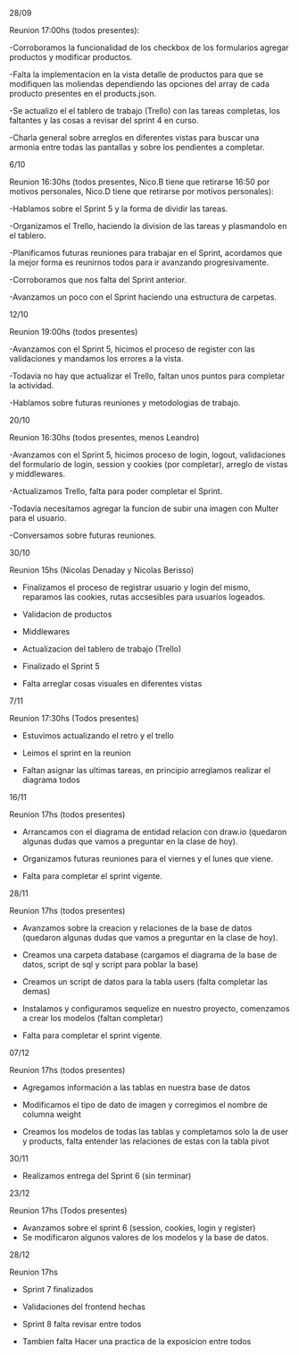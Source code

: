 
28/09

Reunion 17:00hs (todos presentes):

-Corroboramos la funcionalidad de los checkbox de los formularios agregar productos y modificar productos.

-Falta la implementacion en la vista detalle de productos para que se modifiquen las moliendas dependiendo las opciones del array de cada producto presentes en el products.json.

-Se actualizo el el tablero de trabajo (Trello) con las tareas completas, los faltantes y las cosas a revisar del sprint 4 en curso.

-Charla general sobre arreglos en diferentes vistas para buscar una armonia entre todas las pantallas y sobre los pendientes a completar.


6/10

Reunion 16:30hs (todos presentes, Nico.B tiene que retirarse 16:50 por motivos personales, Nico.D tiene que retirarse por motivos personales):

-Hablamos sobre el Sprint 5 y la forma de dividir las tareas.

-Organizamos el Trello, haciendo la division de las tareas y plasmandolo en el tablero.

-Planificamos futuras reuniones para trabajar en el Sprint, acordamos que la mejor forma es reunirnos todos para ir avanzando progresivamente. 

-Corroboramos que nos falta del Sprint anterior.

-Avanzamos un poco con el Sprint haciendo una estructura de carpetas.


12/10

Reunion 19:00hs (todos presentes)

-Avanzamos con el Sprint 5, hicimos el proceso de register con las validaciones y mandamos los errores a la vista.

-Todavia no hay que actualizar el Trello, faltan unos puntos para completar la actividad.

-Hablamos sobre futuras reuniones y metodologias de trabajo.


20/10

Reunion 16:30hs (todos presentes, menos Leandro)

-Avanzamos con el Sprint 5, hicimos proceso de login, logout, validaciones del formulario de login, session y cookies (por completar), arreglo de vistas y middlewares.

-Actualizamos Trello, falta para poder completar el Sprint.

-Todavia necesitamos agregar la funcion de subir una imagen con Multer para el usuario.

-Conversamos sobre futuras reuniones.


30/10

Reunion 15hs (Nicolas Denaday y Nicolas Berisso)

- Finalizamos el proceso de registrar usuario y login del mismo, reparamos las cookies, rutas accsesibles para usuarios logeados.

- Validacion de productos

- Middlewares

- Actualizacion del tablero de trabajo (Trello)

- Finalizado el Sprint 5

- Falta arreglar cosas visuales en diferentes vistas

7/11

Reunion 17:30hs (Todos presentes)

- Estuvimos actualizando el retro y el trello

- Leimos el sprint en la reunion

- Faltan asignar las ultimas tareas, en principio arreglamos realizar el diagrama todos

16/11 

Reunion 17hs (todos presentes)

- Arrancamos con el diagrama de entidad relacion con draw.io (quedaron algunas dudas que vamos a preguntar en la clase de hoy).

- Organizamos futuras reuniones para el viernes y el lunes que viene.

- Falta para completar el sprint vigente.


28/11 

Reunion 17hs (todos presentes)

- Avanzamos sobre la creacion y relaciones de la base de datos (quedaron algunas dudas que vamos a preguntar en la clase de hoy).

- Creamos una carpeta database (cargamos el diagrama de la base de datos, script de sql y script para poblar la base)

- Creamos un script de datos para la tabla users (falta completar las demas)

- Instalamos y configuramos sequelize en nuestro proyecto, comenzamos a crear los modelos (faltan completar)

- Falta para completar el sprint vigente.


07/12

Reunion 17hs (todos presentes)

- Agregamos información a las tablas en nuestra base de datos

- Modificamos el tipo de dato de imagen y corregimos el nombre de columna weight

- Creamos los modelos de todas las tablas y completamos solo la de user y products, falta entender las relaciones de estas con la tabla pivot 

30/11 

- Realizamos entrega del Sprint 6 (sin terminar)

23/12 

Reunion 17hs (Todos presentes)

- Avanzamos sobre el sprint 6 (session, cookies, login y register)
- Se modificaron algunos valores de los modelos y la base de datos.

28/12 

Reunion 17hs 

- Sprint 7 finalizados

- Validaciones del frontend hechas

- Sprint 8 falta revisar entre todos

- Tambien falta Hacer una practica de la exposicion entre todos























